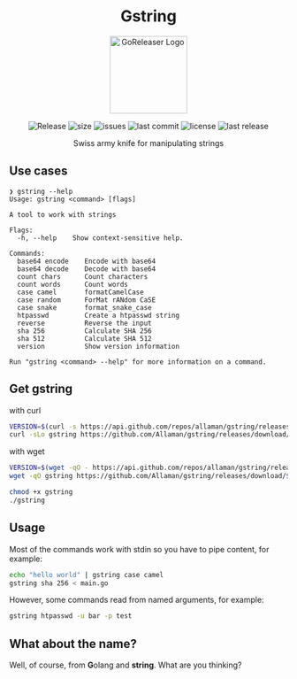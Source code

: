 <h1 align="center">Gstring</h1>

<div align="center">
    <img alt="GoReleaser Logo" src="https://github.com/Allaman/gstring/assets/12184268/b302769b-4cfe-4ef4-83c4-f01c9f505bb9?v=3&s=200" height="140" />
  <p>
    <img src="https://github.com/Allaman/gstring/actions/workflows/release.yaml/badge.svg" alt="Release"/>
    <img src="https://img.shields.io/github/repo-size/Allaman/gstring" alt="size"/>
    <img src="https://img.shields.io/github/issues/Allaman/gstring" alt="issues"/>
    <img src="https://img.shields.io/github/last-commit/Allaman/gstring" alt="last commit"/>
    <img src="https://img.shields.io/github/license/Allaman/gstring" alt="license"/>
    <img src="https://img.shields.io/github/v/release/Allaman/gstring?sort=semver" alt="last release"/>
  </p>
  <p>
    Swiss army knife for manipulating strings
  </p>
</div>


## Use cases

```
❯ gstring --help
Usage: gstring <command> [flags]

A tool to work with strings

Flags:
  -h, --help    Show context-sensitive help.

Commands:
  base64 encode    Encode with base64
  base64 decode    Decode with base64
  count chars      Count characters
  count words      Count words
  case camel       formatCamelCase
  case random      ForMat rANdom CaSE
  case snake       format_snake_case
  htpasswd         Create a htpasswd string
  reverse          Reverse the input
  sha 256          Calculate SHA 256
  sha 512          Calculate SHA 512
  version          Show version information

Run "gstring <command> --help" for more information on a command.
```

## Get gstring

with curl

```sh
VERSION=$(curl -s https://api.github.com/repos/allaman/gstring/releases/latest | grep tag_name | cut -d '"' -f 4)
curl -sLo gstring https://github.com/Allaman/gstring/releases/download/${VERSION}/gstring_${VERSION}_$(uname -s)_$(uname -m)
```

with wget

```sh
VERSION=$(wget -qO - https://api.github.com/repos/allaman/gstring/releases/latest | grep tag_name | cut -d '"' -f 4)
wget -qO gstring https://github.com/Allaman/gstring/releases/download/${VERSION}/gstring_${VERSION}_$(uname -s)_$(uname -m)
```

```sh
chmod +x gstring
./gstring
```

## Usage

Most of the commands work with stdin so you have to pipe content, for example:

```sh
echo "hello world" | gstring case camel
gstring sha 256 < main.go
```

However, some commands read from named arguments, for example:

```sh
gstring htpasswd -u bar -p test
```

## What about the name?

Well, of course, from **G**olang and **string**. What are you thinking?
